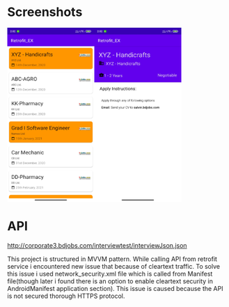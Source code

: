 # Screenshots
<div style="display:flex;">
<img src="https://github.com/shawon5ice/Retrofit_EX/blob/master/screenshots/job_list.jpg" alt="alt text" width="200" height="400">
<img src="https://github.com/shawon5ice/Retrofit_EX/blob/master/screenshots/job_details.jpg" alt="alt text" width="200" height="400">
</div>

# API
http://corporate3.bdjobs.com/interviewtest/interviewJson.json

This project is structured in MVVM pattern.
While calling API from retrofit service i encountered new issue that because of cleartext traffic. To solve this issue i used network_security.xml file which is called from Manifest file(though later i found there is an option to enable cleartext security in AndroidManifest application section). This issue is caused because the API is not secured thorough HTTPS protocol. 
